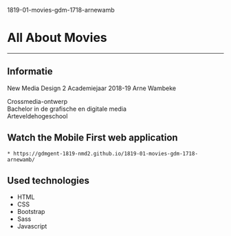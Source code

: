 1819-01-movies-gdm-1718-arnewamb
# All About Movies
----------

Informatie
----------
New Media Design 2
Academiejaar 2018-19
Arne Wambeke

Crossmedia-ontwerp  
Bachelor in de grafische en digitale media  
Arteveldehogeschool  



Watch the Mobile First web application
----------

```
* https://gdmgent-1819-nmd2.github.io/1819-01-movies-gdm-1718-arnewamb/
```

Used technologies
----------
* HTML
* CSS
* Bootstrap
* Sass
* Javascript
